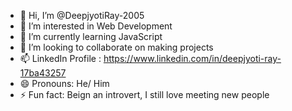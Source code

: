 - 👋 Hi, I’m @DeepjyotiRay-2005
- 👀 I’m interested in Web Development 
- 🌱 I’m currently learning JavaScript 
- 💞️ I’m looking to collaborate on making projects 
- 📫 LinkedIn Profile :  https://www.linkedin.com/in/deepjyoti-ray-17ba43257
- 😄 Pronouns: He/ Him 
- ⚡ Fun fact: Beign an introvert, I still love meeting new people 

<!---
DeepjyotiRay-2005/DeepjyotiRay-2005 is a ✨ special ✨ repository because its `README.md` (this file) appears on your GitHub profile.
You can click the Preview link to take a look at your changes.
--->
